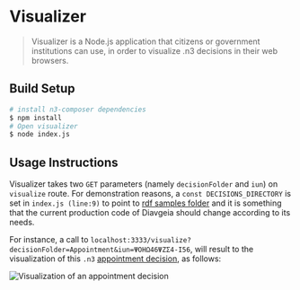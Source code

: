 # Visualizer

> Visualizer is a Node.js application that citizens or government institutions can use, in order to visualize .n3 decisions in their web browsers.

## Build Setup

``` bash
# install n3-composer dependencies
$ npm install
# Open visualizer
$ node index.js
```

## Usage Instructions

Visualizer takes two `GET` parameters (namely `decisionFolder` and `iun`) on `visualize` route. For demonstration reasons, a `const DECISIONS_DIRECTORY` is set in `index.js (line:9)` to point to [rdf samples folder](https://github.com/eellak/gsoc17-diavgeia/tree/master/rdf/samples) and it is something that the current production code of Diavgeia should change according to its needs.

For instance, a call to `localhost:3333/visualize?decisionFolder=Appointment&iun=ΨΟΗΩ46ΨΖΣ4-Ι56`, will result to the visualization of this `.n3` [appointment decision](https://github.com/eellak/gsoc17-diavgeia/blob/master/rdf/samples/Appointment/%CE%A8%CE%9F%CE%97%CE%A946%CE%A8%CE%96%CE%A34-%CE%9956.n3), as follows:

![Visualization of an appointment decision](http://image.ibb.co/g1Y0U5/visualization.png)
